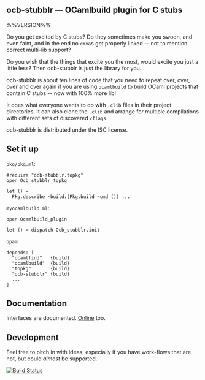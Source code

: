 ocb-stubblr — OCamlbuild plugin for C stubs
-------------------------------------------------------------------------------
%%VERSION%%

Do you get excited by C stubs? Do they sometimes make you swoon, and even faint,
and in the end no `cmxa`s get properly linked -- not to mention correct
multi-lib support?

Do you wish that the things that excite you the most, would excite you just a
little less? Then ocb-stubblr is just the library for you.

ocb-stubblr is about ten lines of code that you need to repeat over, over, over
and over again if you are using `ocamlbuild` to build OCaml projects that
contain C stubs -- now with 100% more lib!

It does what everyone wants to do with `.clib` files in their project
directories. It can also clone the `.clib` and arrange for multiple compilations
with different sets of discovered `cflags`.

ocb-stubblr is distributed under the ISC license.

## Set it up

`pkg/pkg.ml`:

    #require "ocb-stubblr.topkg"
    open Ocb_stubblr_topkg

    let () =
      Pkg.describe ~build:(Pkg.build ~cmd ()) ...

`myocamlbuild.ml`:

    open Ocamlbuild_plugin

    let () = dispatch Ocb_stubblr.init

`opam`:

    depends: [
      "ocamlfind"   {build}
      "ocamlbuild"  {build}
      "topkg"       {build}
      "ocb-stubblr" {build}
      ...
    ]

## Documentation

Interfaces are documented. [Online][doc] too.

[doc]: https://pqwy.github.io/ocb-stubblr/doc

## Development

Feel free to pitch in with ideas, especially if you have work-flows that are
not, but could *almost* be supported.

[![Build Status](https://travis-ci.org/pqwy/ocb-stubblr.svg?branch=master)](https://travis-ci.org/pqwy/ocb-stubblr)
